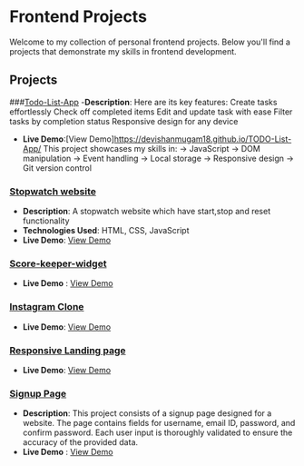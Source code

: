 # Frontend Projects

Welcome to my collection of personal frontend projects. Below you'll find a projects that demonstrate my skills in frontend development.

## Projects
###[Todo-List-App](https://github.com/Devishanmugam18/TODO-List-App)
-**Description**: Here are its key features:
Create tasks effortlessly
Check off completed items
Edit and update task with ease
Filter tasks by completion status
Responsive design for any device
- **Live Demo**:[View Demo]https://devishanmugam18.github.io/TODO-List-App/
This project showcases my skills in:
→ JavaScript
→ DOM manipulation
→ Event handling
→ Local storage
→ Responsive design
→ Git version control

### [Stopwatch website](https://github.com/Devishanmugam18/Vanilla-Javascript-Stopwatch)
- **Description**: A stopwatch website which have start,stop and reset functionality
- **Technologies Used**: HTML, CSS, JavaScript
- **Live Demo**: [View Demo](https://devishanmugam18.github.io/Vanilla-Javascript-Stopwatch/)

### [Score-keeper-widget](https://github.com/Devishanmugam18/Score-keeper-widget)
- **Live Demo** : [View Demo](https://devishanmugam18.github.io/Score-keeper-widget/)

### [Instagram Clone](https://github.com/Devishanmugam18/Responsive-Instagram-Clone.git)
- **Live Demo**: [View Demo](https://devishanmugam18.github.io/Responsive-Instagram-Clone/)

### [Responsive Landing page](https://github.com/Devishanmugam18/Ararat_Architecture)
- **Live Demo**: [View Demo](https://devishanmugam18.github.io/Loopstudios_LandingPage/)

### [Signup Page](https://github.com/Devishanmugam18/signup-page.git)
- **Description**: This project consists of a signup page designed for a website. The page contains fields for username, email ID, password, and confirm password. Each user input is thoroughly validated to ensure the accuracy of the provided data.
- **Live Demo** : [View Demo](https://devishanmugam18.github.io/signup-page/)
